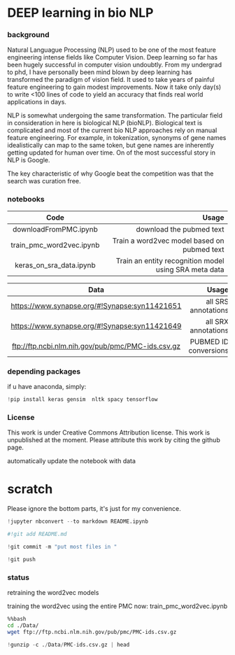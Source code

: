 
# DEEP learning in bio NLP

### background
Natural Languague Processing (NLP) used to be one of the most feature engineering intense fields like Computer Vision. 
Deep learning so far has been hugely successful in computer vision undoubtly. 
From my undergrad to phd, I have personally been mind blown by deep learning has transformed the paradigm of vision field. It used to take years of painful feature engineering to gain modest improvements. Now it take only day(s) to write <100 lines of code to yield an accuracy that finds real world applications in days. 

NLP is somewhat undergoing the same transformation. The particular field in consideration in here is biological NLP (bioNLP).
Biological text is complicated and most of the current bio NLP approaches rely on manual feature engineering. For example, in tokenization, synonyms of gene names idealistically can map to the same token, but gene names are inherently getting updated for human over time. 
On of the most successful story in NLP is Google. 

The key characteristic of why Google beat the competition was that the search was curation free.




###  notebooks

|Code| Usage| 
|:--------------:|------:|
|downloadFromPMC.ipynb|download the pubmed text|
|train_pmc_word2vec.ipynb| Train a word2vec model based on pubmed text|
|keras_on_sra_data.ipynb| Train an entity recognition model using SRA meta data |

|Data| Usage|
|:--------------:|------:|
|https://www.synapse.org/#!Synapse:syn11421651 | all SRS annotations|
| https://www.synapse.org/#!Synapse:syn11421649 | all SRX annotations|
|ftp://ftp.ncbi.nlm.nih.gov/pub/pmc/PMC-ids.csv.gz|PUBMED ID conversions|

### depending packages
if u have anaconda, simply: 




```python
!pip install keras gensim  nltk spacy tensorflow

```



### License
This work is under Creative Commons Attribution license. This work is unpublished at the moment. Please attribute this work by citing the github page. 


automatically update the notebook with data

# scratch
Please ignore the bottom parts, it's just for my convenience. 


```python
!jupyter nbconvert --to markdown README.ipynb

```


```python
#!git add README.md
```


```python
!git commit -m "put most files in "
```


```python
!git push 
```

### status 
retraining the word2vec models

training the word2vec using the entire PMC now: 
train_pmc_word2vec.ipynb



```bash
%%bash
cd ./Data/
wget ftp://ftp.ncbi.nlm.nih.gov/pub/pmc/PMC-ids.csv.gz
```


```python
!gunzip -c ./Data/PMC-ids.csv.gz | head
```
